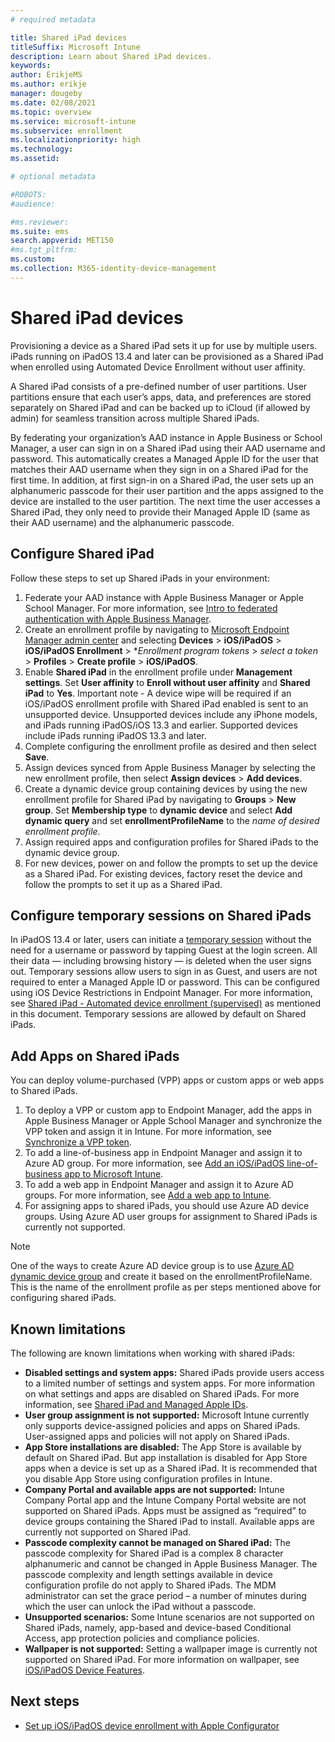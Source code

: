 ```yaml
---
# required metadata

title: Shared iPad devices
titleSuffix: Microsoft Intune
description: Learn about Shared iPad devices.
keywords:
author: ErikjeMS
ms.author: erikje
manager: dougeby
ms.date: 02/08/2021
ms.topic: overview
ms.service: microsoft-intune
ms.subservice: enrollment
ms.localizationpriority: high
ms.technology:
ms.assetid: 

# optional metadata

#ROBOTS:
#audience:

#ms.reviewer:
ms.suite: ems
search.appverid: MET150
#ms.tgt_pltfrm:
ms.custom: 
ms.collection: M365-identity-device-management
---
```


# Shared iPad devices

Provisioning a device as a Shared iPad sets it up for use by multiple users. iPads running on iPadOS 13.4 and later can be provisioned as a Shared iPad when enrolled using Automated Device Enrollment without user affinity. 

A Shared iPad consists of a pre-defined number of user partitions. User partitions ensure that each user’s apps, data, and preferences are stored separately on Shared iPad and can be backed up to iCloud (if allowed by admin) for seamless transition across multiple Shared iPads. 

By federating your organization’s AAD instance in Apple Business or School Manager, a user can sign in on a Shared iPad using their AAD username and password. This automatically creates a Managed Apple ID for the user that matches their AAD username when they sign in on a Shared iPad for the first time. In addition, at first sign-in on a Shared iPad, the user sets up an alphanumeric passcode for their user partition and the apps assigned to the device are installed to the user partition. The next time the user accesses a Shared iPad, they only need to provide their Managed Apple ID (same as their AAD username) and the alphanumeric passcode. 

## Configure Shared iPad

Follow these steps to set up Shared iPads in your environment:
1. Federate your AAD instance with Apple Business Manager or Apple School Manager. For more information, see [Intro to federated authentication with Apple Business Manager](https://support.apple.com/guide/apple-business-manager/intro-to-federated-authentication-apdb19317543/web).
2. Create an enrollment profile by navigating to [Microsoft Endpoint Manager admin center](https://go.microsoft.com/fwlink/?linkid=2109431) and selecting **Devices** > **iOS/iPadOS** > **iOS/iPadOS Enrollment** > **Enrollment program tokens* > *select a token* > **Profiles** > **Create profile** > **iOS/iPadOS**. 
3. Enable **Shared iPad** in the enrollment profile under **Management settings**. Set **User affinity** to **Enroll without user affinity** and **Shared iPad** to **Yes**. Important note - A device wipe will be required if an iOS/iPadOS enrollment profile with Shared iPad enabled is sent to an unsupported device. Unsupported devices include any iPhone models, and iPads running iPadOS/iOS 13.3 and earlier. Supported devices include iPads running iPadOS 13.3 and later. 
4. Complete configuring the enrollment profile as desired and then select **Save**.
5. Assign devices synced from Apple Business Manager by selecting the new enrollment profile, then select **Assign devices** > **Add devices**.
6. Create a dynamic device group containing devices by using the new enrollment profile for Shared iPad by navigating to **Groups** > **New group**. Set **Membership type** to **dynamic device** and select **Add dynamic query** and set **enrollmentProfileName** to the *name of desired enrollment profile*.
7. Assign required apps and configuration profiles for Shared iPads to the dynamic device group.
8. For new devices, power on and follow the prompts to set up the device as a Shared iPad. For existing devices, factory reset the device and follow the prompts to set it up as a Shared iPad.

## Configure temporary sessions on Shared iPads

In iPadOS 13.4 or later, users can initiate a [temporary session](https://support.apple.com/guide/mdm/mdm6c592d817/web) without the need for a username or password by tapping Guest at the login screen. All their data — including browsing history — is deleted when the user signs out. Temporary sessions allow users to sign in as Guest, and users are not required to enter a Managed Apple ID or password. This can be configured using iOS Device Restrictions in Endpoint Manager. For more information, see [Shared iPad - Automated device enrollment (supervised)](../configuration/device-restrictions-ios.md#settings-apply-to-automated-device-enrollment-supervised-10) as mentioned in this document. Temporary sessions are allowed by default on Shared iPads.

## Add Apps on Shared iPads

You can deploy volume-purchased (VPP) apps or custom apps or web apps to Shared iPads. 
1. To deploy a VPP or custom app to Endpoint Manager, add the apps in Apple Business Manager or Apple School Manager and synchronize the VPP token and assign it in Intune. For more information, see [Synchronize a VPP token](../apps/vpp-apps-ios.md#synchronize-a-vpp-token).
2. To add a line-of-business app in Endpoint Manager and assign it to Azure AD group. For more information, see [Add an iOS/iPadOS line-of-business app to Microsoft Intune](../apps/lob-apps-ios.md).
3. To add a web app in Endpoint Manager and assign it to Azure AD groups. For more information, see [Add a web app to Intune](../apps/web-app.md#add-a-web-app-to-intune). 
4. For assigning apps to shared iPads, you should use Azure AD device groups. Using Azure AD user groups for assignment to Shared iPads is currently not supported. 

> [!NOTE]
> One of the ways to create Azure AD device group is to use [Azure AD dynamic device group](/azure/active-directory/enterprise-users/groups-dynamic-membership#rules-for-devices) and create it based on the enrollmentProfileName. This is the name of the enrollment profile as per steps mentioned above for configuring shared iPads.

## Known limitations

The following are known limitations when working with shared iPads:

- **Disabled settings and system apps:** Shared iPads provide users access to a limited number of settings and system apps. For more information on what settings and apps are disabled on Shared iPads. For more information, see [Shared iPad and Managed Apple IDs](https://support.apple.com/guide/mdm/shared-ipad-and-managed-apple-ids-mdm9992c9a34/web).
- **User group assignment is not supported:** Microsoft Intune currently only supports device-assigned policies and apps on Shared iPads. User-assigned apps and policies will not apply on Shared iPads.
- **App Store installations are disabled:** The App Store is available by default on Shared iPad. But app installation is disabled for App Store apps when a device is set up as a Shared iPad. It is recommended that you disable App Store using configuration profiles in Intune.
- **Company Portal and available apps are not supported:** Intune Company Portal app and the Intune Company Portal website are not supported on Shared iPads. Apps must be assigned as “required” to device groups containing the Shared iPad to install. Available apps are currently not supported on Shared iPad.
- **Passcode complexity cannot be managed on Shared iPad:** The passcode complexity for Shared iPad is a complex 8 character alphanumeric and cannot be changed in Apple Business Manager. The passcode complexity and length settings available in device configuration profile do not apply to Shared iPads. The MDM administrator can set the grace period – a number of minutes during which the user can unlock the iPad without a passcode.
- **Unsupported scenarios:** Some Intune scenarios are not supported on Shared iPads, namely, app-based and device-based Conditional Access, app protection policies and compliance policies.
- **Wallpaper is not supported:** Setting a wallpaper image is currently not supported on Shared iPad. For more information on wallpaper, see [iOS/iPadOS Device Features](../configuration/ios-device-features-settings.md#wallpaper). 


## Next steps

- [Set up iOS/iPadOS device enrollment with Apple Configurator](../enrollment/apple-configurator-enroll-ios.md)
